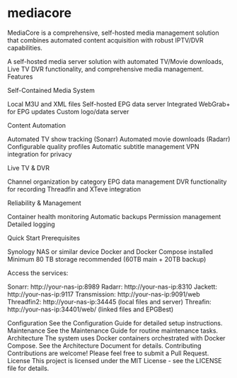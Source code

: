 # mediacore
MediaCore is a comprehensive, self-hosted media management solution that combines automated content acquisition with robust IPTV/DVR capabilities.


A self-hosted media server solution with automated TV/Movie downloads, Live TV DVR functionality, and comprehensive media management.
Features

Self-Contained Media System

Local M3U and XML files
Self-hosted EPG data server
Integrated WebGrab+ for EPG updates
Custom logo/data server


Content Automation

Automated TV show tracking (Sonarr)
Automated movie downloads (Radarr)
Configurable quality profiles
Automatic subtitle management
VPN integration for privacy


Live TV & DVR

Channel organization by category
EPG data management
DVR functionality for recording
Threadfin and XTeve integration


Reliability & Management

Container health monitoring
Automatic backups
Permission management
Detailed logging



Quick Start
Prerequisites

Synology NAS or similar device
Docker and Docker Compose installed
Minimum 80 TB storage recommended (60TB main + 20TB backup)

Access the services:

Sonarr: http://your-nas-ip:8989
Radarr: http://your-nas-ip:8310
Jackett: http://your-nas-ip:9117
Transmission: http://your-nas-ip:9091/web
Threadfin2: http://your-nas-ip:34445 (local files and server)
Threafin: http://your-nas-ip:34401/web/ (linked files and EPGBest)


Configuration
See the Configuration Guide for detailed setup instructions.
Maintenance
See the Maintenance Guide for routine maintenance tasks.
Architecture
The system uses Docker containers orchestrated with Docker Compose. See the Architecture Document for details.
Contributing
Contributions are welcome! Please feel free to submit a Pull Request.
License
This project is licensed under the MIT License - see the LICENSE file for details.
